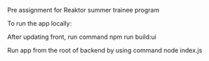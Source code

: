 Pre assignment for Reaktor summer trainee program


To run the app locally:

After updating front, run command npm run build:ui

Run app from the root of backend by using command node index.js
